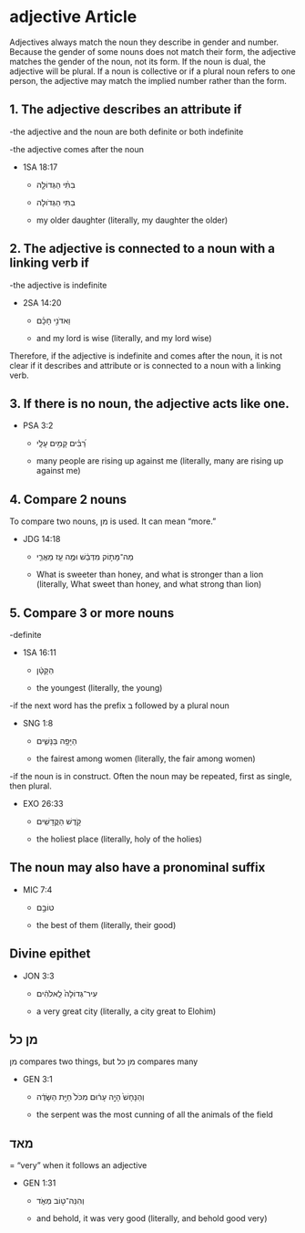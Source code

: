 # adjective Article
Adjectives always match the noun they describe in gender and number. Because the gender of some nouns does not match their form, the adjective matches the gender of the noun, not its form. If the noun is dual, the adjective will be plural. If a noun is collective or if a plural noun refers to one person, the adjective may match the implied number rather than the form. 

## 1. The adjective describes an attribute if 

-the adjective and the noun are both definite or both indefinite

-the adjective comes after the noun

* 1SA 18:17 
   
    * בִתִּ֨י הַגְּדוֹלָ֤ה
    

    * בִתִּי הַגְּדֹולָה 
    * my older daughter (literally, my daughter the older)

## 2. The adjective is connected to a noun with a linking verb if

-the adjective is indefinite

* 2SA 14:20
    
    * וַאדֹנִ֣י חָכָ֗ם  
    
    * and my lord is wise (literally, and my lord wise)

Therefore, if the adjective is indefinite and comes after the noun, it is not clear if it describes and attribute or is connected to a noun with a linking verb.

## 3. If there is no noun, the adjective acts like one. 

* PSA 3:2

    * רַ֝בִּ֗ים קָמִ֥ים עָלָֽי 
    
    * many people are rising up against me (literally, many are rising up against me)

## 4. Compare 2 nouns

To compare two nouns, מן  is used. It can mean “more.”

* JDG 14:18

    * מַה־מָּת֣וֹק מִדְּבַ֔שׁ וּמֶ֥ה עַ֖ז מֵאֲרִ֑י  
    
    * What is sweeter than honey, and what is stronger than a lion (literally, What sweet than honey, and what strong than lion)
    
## 5. Compare 3 or more nouns

-definite

* 1SA 16:11

    *  הַקָּטָ֔ן 

    * the youngest (literally, the young)

-if the next word has the prefix ב followed by a plural noun

* SNG 1:8 

    * הַיָּפָ֖ה בַּנָּשִׁ֑ים 

    * the fairest among women (literally, the fair among women)

-if the noun is in construct. Often the noun may be repeated, first as single, then plural. 

* EXO 26:33

    *  קֹ֥דֶשׁ הַקֳּדָשִֽׁים
    
    * the holiest place (literally, holy of the holies)

## The noun may also have a pronominal suffix

* MIC 7:4

    * טוֹבָ֣ם
    
    * the best of them (literally, their good)

## Divine epithet 

* JON 3:3 

    * עִיר־גְּדוֹלָה֙ לֵֽאלֹהִ֔ים
   
    * a very great city (literally, a city great to Elohim)

## מן כל

מן  compares two things, but מן כל compares many 

* GEN 3:1 

    * וְהַנָּחָשׁ֙ הָיָ֣ה עָר֔וּם מִכֹּל֙ חַיַּ֣ת הַשָּׂדֶ֔ה
    
    * the serpent was the most cunning of all the animals of the field

## מאד 

= “very” when it follows an adjective

* GEN 1:31

    * וְהִנֵּה־ט֖וֹב מְאֹ֑ד
    
    * and behold, it was very good (literally, and behold good very)  